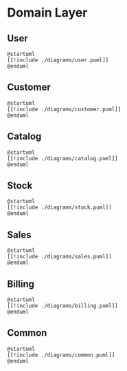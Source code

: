 # Domain Layer

## User

```plantuml
@startuml
[[!include ./diagrams/user.puml]]
@enduml
```

## Customer

```plantuml
@startuml
[[!include ./diagrams/customer.puml]]
@enduml
```

## Catalog

```plantuml
@startuml
[[!include ./diagrams/catalog.puml]]
@enduml
```

## Stock

```plantuml
@startuml
[[!include ./diagrams/stock.puml]]
@enduml
```

## Sales

```plantuml
@startuml
[[!include ./diagrams/sales.puml]]
@enduml
```

## Billing

```plantuml
@startuml
[[!include ./diagrams/billing.puml]]
@enduml
```

## Common

```plantuml
@startuml
[[!include ./diagrams/common.puml]]
@enduml
```
